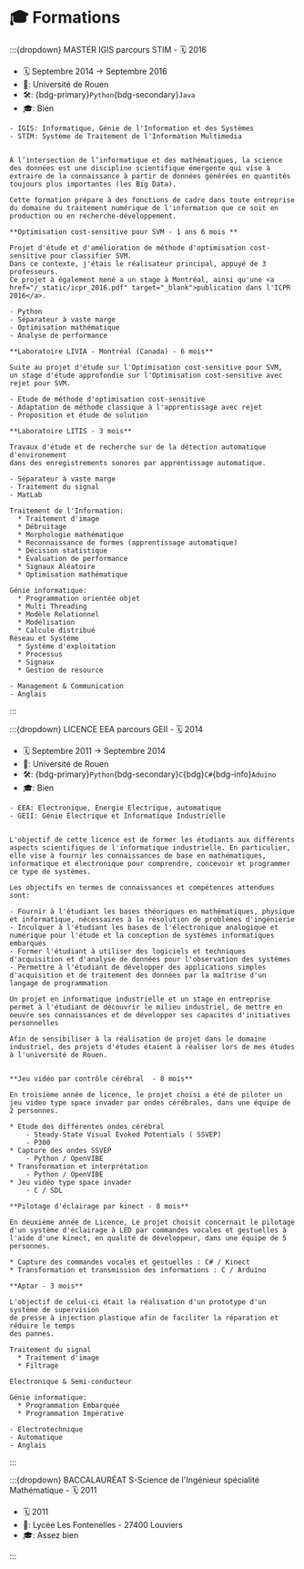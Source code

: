 # 🎓 Formations


:::{dropdown} MASTER IGIS parcours STIM - 🗓️ 2016

- 🗓️ Septembre 2014 -> Septembre 2016
- 🏫: Université de Rouen
- 🛠️: {bdg-primary}`Python`{bdg-secondary}`Java`
- 🎓: Bien

```{div} sd-text-primary
- IGIS: Informatique, Génie de l'Information et des Systèmes
- STIM: Système de Traitement de l'Information Multimedia
```

```{dropdown} Présentation de la formation

À l’intersection de l’informatique et des mathématiques, la science des données est une discipline scientifique émergente qui vise à extraire de la connaissance à partir de données générées en quantités toujours plus importantes (les Big Data).

Cette formation prépare à des fonctions de cadre dans toute entreprise du domaine du traitement numérique de l'information que ce soit en production ou en recherche-développement.
```

```{dropdown} Projet d'étude
**Optimisation cost-sensitive pour SVM - 1 ans 6 mois **

Projet d'étude et d'amélioration de méthode d'optimisation cost-sensitive pour classifier SVM.
Dans ce contexte, j'étais le réalisateur principal, appuyé de 3 professeurs.
Ce projet à également mené a un stage à Montréal, ainsi qu'une <a href="/_static/icpr_2016.pdf" target="_blank">publication dans l'ICPR 2016</a>.

- Python
- Séparateur à vaste marge
- Optimisation mathématique
- Analyse de performance
```

```{dropdown} Stages
**Laboratoire LIVIA - Montréal (Canada) - 6 mois**

Suite au projet d'étude sur l'Optimisation cost-sensitive pour SVM,
un stage d'étude approfondie sur l'Optimisation cost-sensitive avec rejet pour SVM.

- Etude de méthode d'optimisation cost-sensitive
- Adaptation de méthode classique à l'apprentissage avec rejet
- Proposition et étude de solution

**Laboratoire LITIS - 3 mois**

Travaux d'étude et de recherche sur de la détection automatique d'environement
dans des enregistrements sonores par apprentissage automatique.

- Séparateur à vaste marge
- Traitement du signal
- MatLab

```

```{dropdown} Programme
Traitement de l'Information:
  * Traitement d'image
  * Débruitage
  * Morphologie mathématique
  * Reconnaissance de formes (apprentissage automatique)
  * Décision statistique
  * Evaluation de performance
  * Signaux Aléatoire
  * Optimisation mathématique

Génie informatique:
  * Programmation orientée objet
  * Multi Threading
  * Modèle Relationnel
  * Modélisation
  * Calcule distribué
Réseau et Système
  * Système d'exploitation
  * Processus
  * Signaux
  * Gestion de resource

- Management & Communication
- Anglais
```
:::

:::{dropdown} LICENCE EEA parcours GEII - 🗓️ 2014

- 🗓️ Septembre 2011 -> Septembre 2014
- 🏫: Université de Rouen
- 🛠️: {bdg-primary}`Python`{bdg-secondary}`C`{bdg}`C#`{bdg-info}`Aduino`
- 🎓: Bien


```{div} sd-text-primary
- EEA: Electronique, Energie Electrique, automatique
- GEII: Génie Électrique et Informatique Industrielle
```

```{dropdown} Présentation de la formation

L'objectif de cette licence est de former les étudiants aux différents aspects scientifiques de l'informatique industrielle. En particulier, elle vise à fournir les connaissances de base en mathématiques, informatique et électronique pour comprendre, concevoir et programmer ce type de systèmes.

Les objectifs en termes de connaissances et compétences attendues sont:

- Fournir à l'étudiant les bases théoriques en mathématiques, physique et informatique, nécessaires à la résolution de problèmes d'ingénierie
- Inculquer à l'étudiant les bases de l'électronique analogique et numérique pour l'étude et la conception de systèmes informatiques embarqués
- Former l'étudiant à utiliser des logiciels et techniques d'acquisition et d'analyse de données pour l'observation des systèmes
- Permettre à l'étudiant de développer des applications simples d'acquisition et de traitement des données par la maîtrise d'un langage de programmation

Un projet en informatique industrielle et un stage en entreprise permet à l'étudiant de découvrir le milieu industriel, de mettre en oeuvre ses connaissances et de développer ses capacités d'initiatives personnelles
```


```{dropdown} Projets d'études
Afin de sensibiliser à la réalisation de projet dans le domaine industriel, des projets d'études étaient à réaliser lors de mes études à l'université de Rouen.


**Jeu vidéo par contrôle cérébral  - 8 mois**

En troisième année de licence, le projet choisi a été de piloter un jeu video type space invader par ondes cérébrales, dans une équipe de 2 personnes.

* Etude des différentes ondes cérébral
    - Steady-State Visual Evoked Potentials ( SSVEP)
    - P300
* Capture des ondes SSVEP
    - Python / OpenVIBE
* Transformation et interprétation
    - Python / OpenVIBE
* Jeu vidéo type space invader
    - C / SDL

**Pilotage d'éclairage par kinect - 8 mois**

En deuxième année de Licence, Le projet choisit concernait le pilotage d'un système d'éclairage à LED par commandes vocales et gestuelles à l'aide d'une kinect, en qualité de développeur, dans une équipe de 5 personnes.

* Capture des commandes vocales et gestuelles : C# / Kinect
* Transformation et transmission des informations : C / Arduino
```

```{dropdown} Stage
**Aptar - 3 mois**

L'objectif de celui-ci était la réalisation d'un prototype d'un système de supervision
de presse à injection plastique afin de faciliter la réparation et réduire le temps
des pannes.
```

```{dropdown} Programme
Traitement du signal
  * Traitement d'image
  * Filtrage

Electronique & Semi-conducteur

Génie informatique:
  * Programmation Embarquée
  * Programmation Impérative

- Electrotechnique
- Automatique
- Anglais
```
:::


:::{dropdown} BACCALAURÉAT S-Science de l'Ingénieur spécialité Mathématique - 🗓️ 2011

- 🗓️ 2011
- 🏫: Lycée Les Fontenelles - 27400 Louviers
- 🎓: Assez bien

:::
